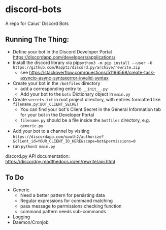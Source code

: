 # discord-bots
A repo for Caius' Discord Bots

## Running The Thing:
* Define your bot in the Discord Developer Portal https://discordapp.com/developers/applications/
* Install the discord library via pip`python3 -m pip install --user -U https://github.com/Rapptz/discord.py/archive/rewrite.zip`
	* see https://stackoverflow.com/questions/51196568/create-task-asyncio-async-syntaxerror-invalid-syntax
* Create your bot in the `/botfiles` directory 
	* add a corresponding entry to `__init__.py`
	* Add your bot to the `bots` Dictionary object in `main.py`
* Create `secrets.txt` in root project directory, with entries formatted like `filename.py:BOT_CLIENT_SECRET` 
	* You can find your bot's Client Secret in the General Information tab for your bot in the Developer Portal
	* `filename.py` should be a file inside the `botfiles` directory, e.g. `generic.py`
* Add your bot to a channel by visiting `https://discordapp.com/oauth2/authorize?&client_id=YOUR_CLIENT_ID_HERE&scope=bot&permissions=0`
* run `python3 main.py`

discord.py API documentation: https://discordpy.readthedocs.io/en/rewrite/api.html

## To Do
* Generic
  * Need a better pattern for persisting data
  * Regular expressions for command matching
  * pass message to permissions checking function
  * command pattern needs sub-commands
* Logging
* Daemon/Cronjob
